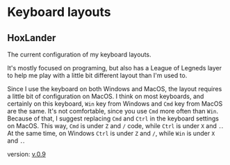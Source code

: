 # Keyboard layouts

## HoxLander

The current configuration of my keyboard layouts.

It's mostly focused on programing, but also has a League of Legneds layer to help me play with a little bit different layout than I'm used to.

Since I use the keyboard on both Windows and MacOS, the layout requires a little bit of configuration on MacOS. I think on most keyboards,
and certainly on this keyboard, `Win` key from Windows and `Cmd` key from MacOS are the same. It's not comfortable, since you use `Cmd` more often
than `Win`. Because of that, I suggest replacing `Cmd` and `Ctrl` in the keyboard settings on MacOS. This way, `Cmd` is under `Z` and `/` code,
while `Ctrl` is under `X` and `.`. At the same time, on Windows `Ctrl` is under `Z` and `/`, while `Win` is under `X` and `.`.

version: [v.0.9](https://configure.zsa.io/moonlander/layouts/x6pB5/9zXEW/0)
